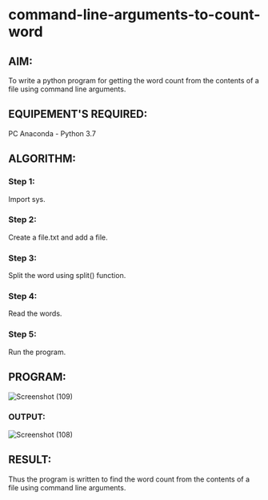 # command-line-arguments-to-count-word
## AIM:
To write a python program for getting the word count from the contents of a file using command line arguments.
## EQUIPEMENT'S REQUIRED: 
PC
Anaconda - Python 3.7
## ALGORITHM: 
### Step 1:
Import sys.
### Step 2: 
Create a file.txt and add a file.
### Step 3: 
Split the word using split() function.
### Step 4:  
Read the words.
### Step 5: 
Run the program.

## PROGRAM:
![Screenshot (109)](https://user-images.githubusercontent.com/94677128/153769294-27a51050-2a4d-4f8f-a6d1-35d263593812.png)

### OUTPUT:
![Screenshot (108)](https://user-images.githubusercontent.com/94677128/153769238-bf5e7062-9da0-4e0c-a361-77aa5187da6d.png)



## RESULT:
Thus the program is written to find the word count from the contents of a file using command line arguments.
